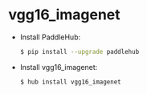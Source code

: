 # vgg16_imagenet
* Install PaddleHub: 

    ```bash
    $ pip install --upgrade paddlehub
    ```

* Install vgg16_imagenet: 

    ```bash
    $ hub install vgg16_imagenet
    ```
